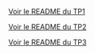 [Voir le README du TP1](/TP1/README.md)


[Voir le README du TP2](/TP2/README.md)


[Voir le README du TP3](/TP3/README.md)